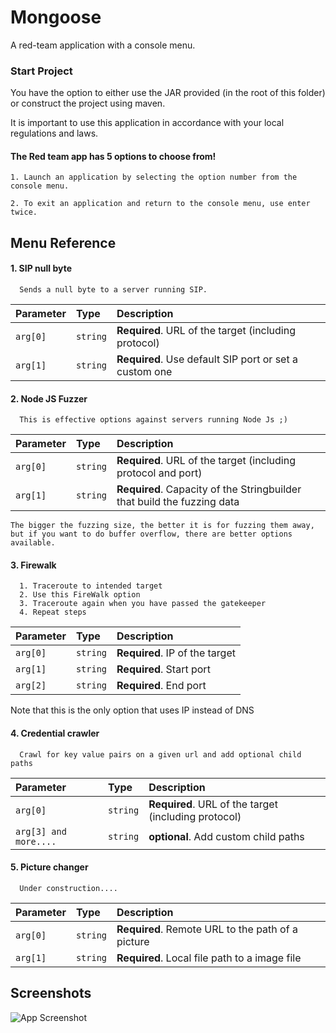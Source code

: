 # Mongoose


A  red-team application with a console menu.

### Start Project
You have the option to either use the JAR provided (in the root of this folder) or construct the project using maven.

It is important to use this application in accordance with your local regulations and laws.

#### The Red team app has 5 options to choose from!



    1. Launch an application by selecting the option number from the console menu.

    2. To exit an application and return to the console menu, use enter twice.


## Menu Reference

#### 1. SIP null byte

```
  Sends a null byte to a server running SIP.
```

| Parameter | Type     | Description                |
| :-------- | :------- | :------------------------- |
| `arg[0]` | `string` | **Required**.  URL of the target (including protocol)   |
| `arg[1]` | `string` | **Required**.  Use default SIP port or set a custom one   |

####  2. Node JS Fuzzer

```
  This is effective options against servers running Node Js ;)
```

| Parameter | Type     | Description                       |
| :-------- | :------- | :-------------------------------- |
| `arg[0]`      | `string` | **Required**. URL of the target (including protocol and port)
| `arg[1]` | `string` | **Required**.  Capacity of the Stringbuilder that build the fuzzing data   |

```The bigger the fuzzing size, the better it is for fuzzing them away, but if you want to do buffer overflow, there are better options available.```

#### 3. Firewalk


```
  1. Traceroute to intended target 
  2. Use this FireWalk option
  3. Traceroute again when you have passed the gatekeeper
  4. Repeat steps
```

| Parameter | Type     | Description                |
| :-------- | :------- | :------------------------- |
| `arg[0]` | `string` | **Required**.  IP of the target   |
| `arg[1]` | `string` | **Required**.  Start port   |
| `arg[2]` | `string` | **Required**.  End port   |


Note that this is the only option that uses IP instead of DNS

#### 4. Credential crawler

```
  Crawl for key value pairs on a given url and add optional child paths
```

| Parameter | Type     | Description                |
| :-------- | :------- | :------------------------- |
| `arg[0]` | `string` | **Required**.  URL of the target (including protocol)   |
| `arg[3] and more....` | `string` | **optional**.  Add custom child paths   |


#### 5. Picture changer

```
  Under construction....
```

| Parameter | Type     | Description                |
| :-------- | :------- | :------------------------- |
| `arg[0]` | `string` | **Required**. Remote URL to the path of a picture    |
| `arg[1]` | `string` | **Required**. Local file path to a image file  |

## Screenshots

![App Screenshot](https://cosmosmagazine.com/wp-content/uploads/2019/12/190620_mongoose_pr.jpg)
